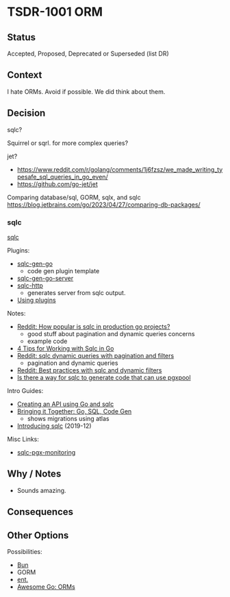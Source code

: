 # TSDR-1001 ORM

## Status

Accepted, Proposed, Deprecated or Superseded (list DR)

## Context

I hate ORMs. Avoid if possible. We did think about them.

## Decision

sqlc?

Squirrel or sqrl. for more complex queries?

jet? 
  - https://www.reddit.com/r/golang/comments/1j6fzsz/we_made_writing_typesafe_sql_queries_in_go_even/
  - https://github.com/go-jet/jet

Comparing database/sql, GORM, sqlx, and sqlc
https://blog.jetbrains.com/go/2023/04/27/comparing-db-packages/

### sqlc

[sqlc](https://sqlc.dev/)

Plugins:
- [sqlc-gen-go](https://github.com/sqlc-dev/sqlc-gen-go)
  - code gen plugin template
- [sqlc-gen-go-server](https://github.com/walterwanderley/sqlc-gen-go-server)  
- [sqlc-http](https://github.com/walterwanderley/sqlc-http)
  - generates server from sqlc output.
- [Using plugins](https://docs.sqlc.dev/en/stable/guides/plugins.html)

Notes:

- [Reddit: How popular is sqlc in production go projects?](https://www.reddit.com/r/golang/comments/1imhs5l/how_popular_is_sqlc_in_production_go_projects/)
  - good stuff about pagination and dynamic queries concerns
  - example code
- [4 Tips for Working with Sqlc in Go](https://haykot.dev/blog/4-tips-for-working-with-sqlc-in-go/)
- [Reddit: sqlc dynamic queries with pagination and filters](https://www.reddit.com/r/golang/comments/1aiooft/sqlc_dynamic_queries_with_pagination_and_filters/)
  - pagination and dynamic queries
- [Reddit: Best practices with sqlc and dynamic filters](https://www.reddit.com/r/golang/comments/183292y/best_practices_with_sqlc_and_dynamic_filters/?share_id=fTJsRkD8PPGBA2jm4VXhD&utm_medium=android_app&utm_name=androidcss&utm_source=share&utm_term=1)
- [Is there a way for sqlc to generate code that can use pgxpool](https://stackoverflow.com/questions/76848733/is-there-a-way-for-sqlc-to-generate-code-that-can-use-pgxpool)

Intro Guides:
- [Creating an API using Go and sqlc](https://dev.to/eminetto/creating-an-api-using-go-and-sqlc-364o)
- [Bringing it Together: Go, SQL, Code Gen](https://brojonat.com/posts/go-postgres-sqlc-atlas/)
  - shows migrations using atlas
- [Introducing sqlc](https://conroy.org/introducing-sqlc) (2019-12)

Misc Links:
- [sqlc-pgx-monitoring ](https://github.com/amirsalarsafaei/sqlc-pgx-monitoring)


## Why / Notes

- Sounds amazing.

## Consequences

## Other Options

Possibilities:
- [Bun](https://bun.uptrace.dev/)
- GORM
- [ent.](https://entgo.io/)
- [Awesome Go: ORMs](https://github.com/avelino/awesome-go?tab=readme-ov-file#orm)
